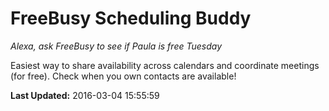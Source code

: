 # FreeBusy Scheduling Buddy
*Alexa, ask FreeBusy to see if Paula is free Tuesday*

Easiest way to share availability across calendars and coordinate meetings (for free). Check when you own contacts are available!

**Last Updated:** 2016-03-04 15:55:59
